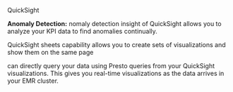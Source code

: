 QuickSight

**Anomaly Detection:** nomaly detection insight of QuickSight allows you to analyze your KPI data to find anomalies continually.

QuickSight sheets capability allows you to create sets of visualizations and show them on the same page

can directly query your data using Presto queries from your QuickSight visualizations. This gives you real-time visualizations as the data arrives in your EMR cluster.